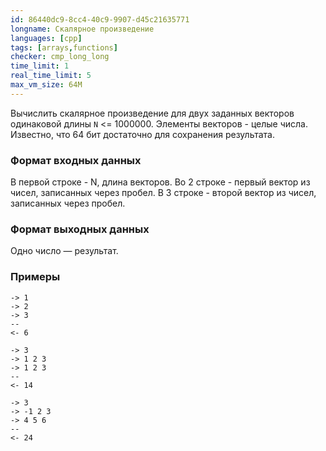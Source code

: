 ```yaml
---
id: 86440dc9-8cc4-40c9-9907-d45c21635771
longname: Скалярное произведение
languages: [cpp]
tags: [arrays,functions]
checker: cmp_long_long
time_limit: 1
real_time_limit: 5
max_vm_size: 64M
---
```



Вычислить скалярное произведение для двух заданных векторов одинаковой длины `N` <= 1000000. Элементы векторов - целые числа.
Известно, что 64 бит достаточно для сохранения результата.

### Формат входных данных

В первой строке - N, длина векторов.
Во 2 строке - первый вектор из чисел, записанных через пробел.
В 3 строке - второй вектор из чисел, записанных через пробел.

### Формат выходных данных

Одно число — результат.

### Примеры

```
-> 1
-> 2
-> 3
--
<- 6
```

```
-> 3
-> 1 2 3
-> 1 2 3
--
<- 14
```

```
-> 3
-> -1 2 3
-> 4 5 6
--
<- 24
```
